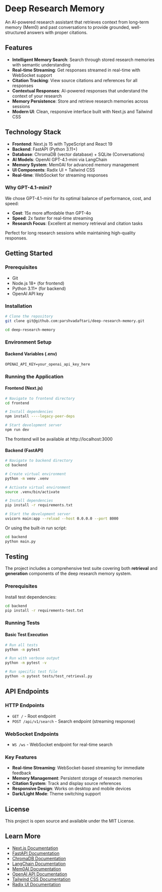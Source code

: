 # Deep Research Memory

An AI-powered research assistant that retrieves context from long-term memory (Mem0) and past conversations to provide grounded, well-structured answers with proper citations.

## Features

- **Intelligent Memory Search**: Search through stored research memories with semantic understanding
- **Real-time Streaming**: Get responses streamed in real-time with WebSocket support
- **Citation Tracking**: View source citations and references for all responses
- **Contextual Responses**: AI-powered responses that understand the context of your research
- **Memory Persistence**: Store and retrieve research memories across sessions
- **Modern UI**: Clean, responsive interface built with Next.js and Tailwind CSS

## Technology Stack

- **Frontend**: Next.js 15 with TypeScript and React 19
- **Backend**: FastAPI (Python 3.11+)
- **Database**: ChromaDB (vector database) + SQLite (Conversations)
- **AI Models**: OpenAI GPT-4.1-mini via LangChain
- **Memory System**: Mem0AI for advanced memory management
- **UI Components**: Radix UI + Tailwind CSS
- **Real-time**: WebSocket for streaming responses

### Why GPT-4.1-mini?

We chose GPT-4.1-mini for its optimal balance of performance, cost, and speed:

- **Cost**: 15x more affordable than GPT-4o
- **Speed**: 2x faster for real-time streaming
- **Research Focus**: Excellent at memory retrieval and citation tasks

Perfect for long research sessions while maintaining high-quality responses.

## Getting Started

### Prerequisites

- Git
- Node.js 18+ (for frontend)
- Python 3.11+ (for backend)
- OpenAI API key

### Installation

```bash
# Clone the repository
git clone git@github.com:parshvadaftari/deep-research-memory.git

cd deep-research-memory
```

### Environment Setup

#### Backend Variables (.env)
```plaintext
OPENAI_API_KEY=your_openai_api_key_here
```

### Running the Application

#### Frontend (Next.js)

```bash
# Navigate to frontend directory
cd frontend

# Install dependencies
npm install ----legacy-peer-deps

# Start development server
npm run dev
```

The frontend will be available at http://localhost:3000

#### Backend (FastAPI)

```bash
# Navigate to backend directory
cd backend

# Create virtual environment
python -m venv .venv

# Activate virtual environment
source .venv/bin/activate

# Install dependencies
pip install -r requirements.txt

# Start the development server
uvicorn main:app --reload --host 0.0.0.0 --port 8000
```

Or using the built-in run script:
```bash
cd backend
python main.py
```

## Testing

The project includes a comprehensive test suite covering both **retrieval** and **generation** components of the deep research memory system.


### Prerequisites

Install test dependencies:
```bash
cd backend
pip install -r requirements-test.txt
```

### Running Tests

#### Basic Test Execution
```bash
# Run all tests
python -m pytest

# Run with verbose output
python -m pytest -v

# Run specific test file
python -m pytest tests/test_retrieval.py
```

## API Endpoints

### HTTP Endpoints
- `GET /` - Root endpoint
- `POST /api/v1/search` - Search endpoint (streaming response)

### WebSocket Endpoints
- `WS /ws` - WebSocket endpoint for real-time search

### Key Features

- **Real-time Streaming**: WebSocket-based streaming for immediate feedback
- **Memory Management**: Persistent storage of research memories
- **Citation System**: Track and display source references
- **Responsive Design**: Works on desktop and mobile devices
- **Dark/Light Mode**: Theme switching support

## License

This project is open source and available under the MIT License.

## Learn More

- [Next.js Documentation](https://nextjs.org/docs)
- [FastAPI Documentation](https://fastapi.tiangolo.com/)
- [ChromaDB Documentation](https://docs.trychroma.com/)
- [LangChain Documentation](https://python.langchain.com/)
- [Mem0AI Documentation](https://docs.mem0.ai/)
- [OpenAI API Documentation](https://platform.openai.com/docs)
- [Tailwind CSS Documentation](https://tailwindcss.com/docs)
- [Radix UI Documentation](https://www.radix-ui.com/)
